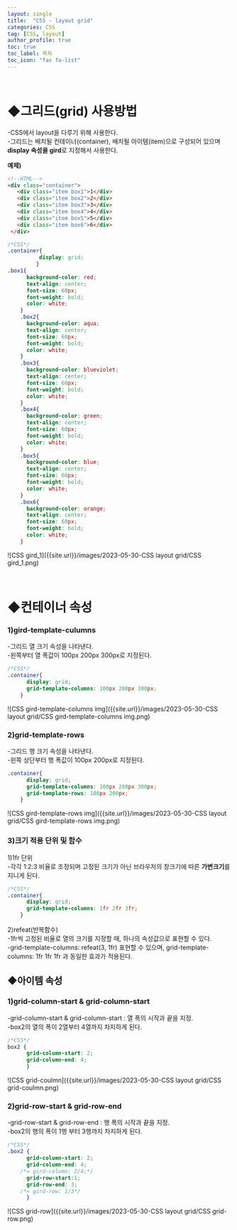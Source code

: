 ```yaml
---
layout: single
title:  "CSS - layout grid"
categories: CSS
tag: [CSS, layout]
author_profile: true
toc: true
toc_label: 목차
toc_icon: "fas fa-list"
---
```


<br/>





# ◆그리드(grid) 사용방법

-CSS에서 layout을 다루기 위해 사용한다.<br/>-그리드는 배치될 컨테이너(container), 배치될 아이템(item)으로 구성되어 있으며 **display 속성을 gird**로 지정해서 사용한다.<br/>

**예제)**

```html
<!--HTML-->
<div class="container">
   <div class="item box1">1</div>
   <div class="item box2">2</div>
   <div class="item box3">3</div>
   <div class="item box4">4</div>
   <div class="item box5">5</div>
   <div class="item box6">6</div>
 </div>
```

```css
/*CSS*/
.container{
          display: grid;
         }
.box1{
      background-color: red;
      text-align: center;
      font-size: 60px;
      font-weight: bold;
      color: white;
    }
    .box2{
      background-color: aqua;
      text-align: center;
      font-size: 60px;
      font-weight: bold;
      color: white;
    }
    .box3{
      background-color: blueviolet;
      text-align: center;
      font-size: 60px;
      font-weight: bold;
      color: white;
    }
    .box4{
      background-color: green;
      text-align: center;
      font-size: 60px;
      font-weight: bold;
      color: white;
    }
    .box5{
      background-color: blue;
      text-align: center;
      font-size: 60px;
      font-weight: bold;
      color: white;
    }
    .box6{
      background-color: orange;
      text-align: center;
      font-size: 60px;
      font-weight: bold;
      color: white;
    }
```

![CSS gird_1]({{site.url}}/images/2023-05-30-CSS layout grid/CSS gird_1.png)

<br/>





# ◆컨테이너 속성

### 1)gird-template-culumns

-그리드 열 크기 속성을 나타낸다.<br/>-왼쪽부터 열 폭값이 100px 200px 300px로 지정된다.<br/>

```css
/*CSS*/
.container{
      display: grid;
      grid-template-columns: 100px 200px 300px;
    }
```

![CSS gird-template-columns img]({{site.url}}/images/2023-05-30-CSS layout grid/CSS gird-template-columns img.png)



### 2)grid-template-rows

-그리드 행 크기 속성을 나타낸다.<br/>-왼쪽 상단부터 행 폭값이 100px 200px로 지정된다.<br/>

```css
.container{
      display: grid;
      grid-template-columns: 100px 200px 300px;
      grid-template-rows: 100px 200px;
    }
```

![CSS gird-template-rows img]({{site.url}}/images/2023-05-30-CSS layout grid/CSS gird-template-rows img.png)



### 3)크기 적용 단위 및 함수

1)1fr 단위<br/> -각각 1:2:3 비율로 조정되며 고정된 크기가 아닌 브라우저의 창크기에 따른 **가변크기**를 지니게 된다.<br/>

```css
/*CSS*/
.container{
      display: grid;
      grid-template-columns: 1fr 2fr 3fr;
    }
```

2)refeat(반복함수)<br/> -1fr씩 고정된 비율로 열의 크기를 지정할 때, 하나의 속성값으로 표현할 수 있다.<br/> -grid-template-columns: refeat(3, 1fr) 표현할 수 있으며, grid-template-columns: 1fr 1fr 1fr 과 동일한 효과가 적용된다.<br/>



## ◆아이템 속성

### 1)grid-column-start & grid-column-start

-grid-column-start & grid-column-start : 열 폭의 시작과 끝을 지정.<br/>-box2의 열의 폭이 2열부터 4열까지 차지하게 된다.<br/>

```css
/*CSS*/
box2 {
      grid-column-start: 2;
      grid-column-end: 4;
      }
```

![CSS grid-coulmn]({{site.url}}/images/2023-05-30-CSS layout grid/CSS grid-coulmn.png)

### 2)grid-row-start & grid-row-end

 -grid-row-start & grid-row-end : 행 폭의 시작과 끝을 지정.<br/> -box2의 행의 폭이 1행 부터 3행까지 차지하게 된다.<br/>

```css
/*CSS*/
.box2 {
      grid-column-start: 2;
      grid-column-end: 4;
    /*= gird-column: 2/4;*/
      grid-row-start:1;
      grid-row-end: 3;
    /*= gird-row: 1/3*/
      }
```

![CSS grid-row]({{site.url}}/images/2023-05-30-CSS layout grid/CSS grid-row.png)
